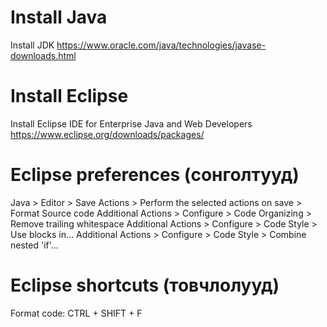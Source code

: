 # Install Java
Install JDK
https://www.oracle.com/java/technologies/javase-downloads.html

# Install Eclipse
Install Eclipse IDE for Enterprise Java and Web Developers
https://www.eclipse.org/downloads/packages/

# Eclipse preferences (сонголтууд)
Java > Editor > Save Actions > Perform the selected actions on save > Format Source code
Additional Actions > Configure > Code Organizing > Remove trailing whitespace
Additional Actions > Configure > Code Style > Use blocks in...
Additional Actions > Configure > Code Style > Combine nested 'if'... 

# Eclipse shortcuts (товчлолууд)
Format code: CTRL + SHIFT + F


